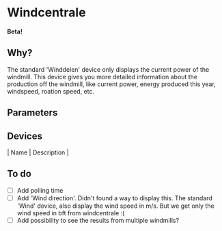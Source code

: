 
# Windcentrale
**Beta!**
## Why?
The standard 'Winddelen' device only displays the current power of the windmill. This device gives you more detailed information about the production off the windmill, like current power, energy produced this year, windspeed, roation speed, etc.
## Parameters
## Devices
| Name | Description |
## To do
- [ ] Add polling time
- [ ] Add 'Wind direction'. Didn't found a way to display this. The standard 'Wind' device, also display the wind speed in m/s. But we get only the wind speed in bft from windcentrale :(
- [ ] Add possibility to see the results from multiple windmills?

